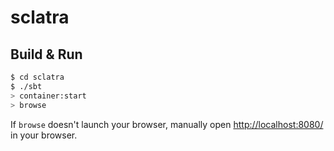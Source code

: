 # sclatra #

## Build & Run ##

```sh
$ cd sclatra
$ ./sbt
> container:start
> browse
```

If `browse` doesn't launch your browser, manually open [http://localhost:8080/](http://localhost:8080/) in your browser.

